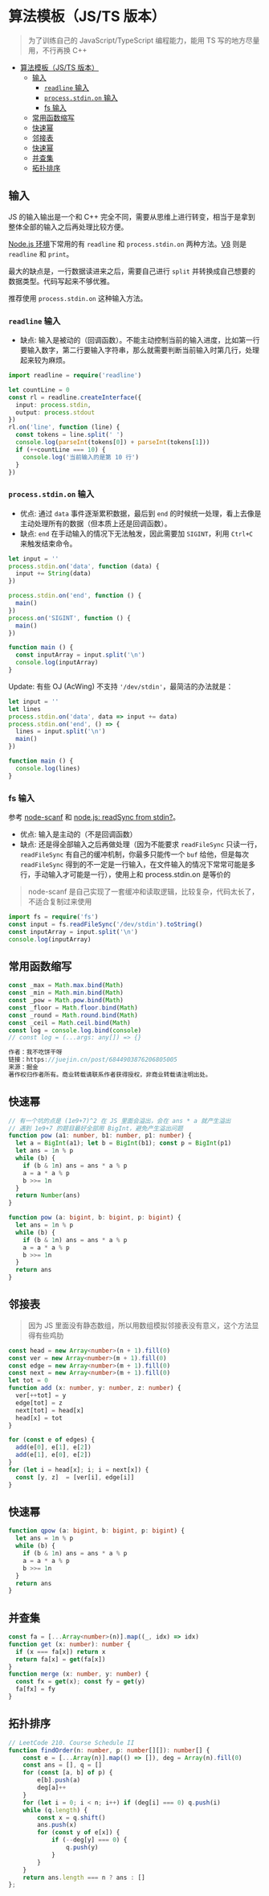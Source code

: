 # 算法模板（JS/TS 版本）

> 为了训练自己的 JavaScript/TypeScript 编程能力，能用 TS 写的地方尽量用，不行再换 C++

- [算法模板（JS/TS 版本）](#算法模板jsts-版本)
  - [输入](#输入)
    - [`readline` 输入](#readline-输入)
    - [`process.stdin.on` 输入](#processstdinon-输入)
    - [fs 输入](#fs-输入)
  - [常用函数缩写](#常用函数缩写)
  - [快速幂](#快速幂)
  - [邻接表](#邻接表)
  - [快速幂](#快速幂-1)
  - [并查集](#并查集)
  - [拓扑排序](#拓扑排序)

## 输入

JS 的输入输出是一个和 C++ 完全不同，需要从思维上进行转变，相当于是拿到整体全部的输入之后再处理比较方便。

[Node.js 环境](https://www.jianshu.com/p/70a04abd0823)下常用的有 `readline` 和 `process.stdin.on` 两种方法。[V8](https://codeforces.com/blog/entry/77741) 则是 `readline` 和 `print`。

最大的缺点是，一行数据读进来之后，需要自己进行 `split` 并转换成自己想要的数据类型。代码写起来不够优雅。

推荐使用 `process.stdin.on` 这种输入方法。

### `readline` 输入

- 缺点: 输入是被动的（回调函数）。不能主动控制当前的输入进度，比如第一行要输入数字，第二行要输入字符串，那么就需要判断当前输入时第几行，处理起来较为麻烦。

```ts
import readline = require('readline')

let countLine = 0
const rl = readline.createInterface({
  input: process.stdin,
  output: process.stdout
})
rl.on('line', function (line) {
  const tokens = line.split(' ')
  console.log(parseInt(tokens[0]) + parseInt(tokens[1]))
  if (++countLine === 10) {
    console.log('当前输入的是第 10 行')
  }
})

```

### `process.stdin.on` 输入

- 优点: 通过 `data` 事件逐渐累积数据，最后到 `end` 的时候统一处理，看上去像是主动处理所有的数据（但本质上还是回调函数）。
- 缺点: `end` 在手动输入的情况下无法触发，因此需要加 `SIGINT`，利用 `Ctrl+C` 来触发结束命令。

```ts
let input = ''
process.stdin.on('data', function (data) {
  input += String(data)
})

process.stdin.on('end', function () {
  main()
})
process.on('SIGINT', function () {
  main()
})

function main () {
  const inputArray = input.split('\n')
  console.log(inputArray)
}

```

Update: 有些 OJ (AcWing) 不支持 `'/dev/stdin'`，最简洁的办法就是：

```js
let input = ''
let lines
process.stdin.on('data', data => input += data)
process.stdin.on('end', () => {
  lines = input.split('\n')
  main()
})

function main () {
  console.log(lines)
}

```

### fs 输入

参考 [node-scanf](https://github.com/Lellansin/node-scanf/blob/1fd4eb96bbe26c5c22edc3b72b5aa2fdbc591866/lib/gets.js#L11) 和 [node.js: readSync from stdin?](https://stackoverflow.com/questions/3430939/node-js-readsync-from-stdin/9318276)。

- 优点: 输入是主动的（不是回调函数）
- 缺点: 还是得全部输入之后再做处理（因为不能要求 `readFileSync` 只读一行，`readFileSync` 有自己的缓冲机制，你最多只能传一个 `buf` 给他，但是每次 `readFileSync` 得到的不一定是一行输入，在文件输入的情况下常常可能是多行，手动输入才可能是一行），使用上和 process.stdin.on 是等价的

> node-scanf 是自己实现了一套缓冲和读取逻辑，比较复杂，代码太长了，不适合复制过来使用

```ts
import fs = require('fs')
const input = fs.readFileSync('/dev/stdin').toString()
const inputArray = input.split('\n')
console.log(inputArray)

```

## 常用函数缩写

```ts
const _max = Math.max.bind(Math)
const _min = Math.min.bind(Math)
const _pow = Math.pow.bind(Math)
const _floor = Math.floor.bind(Math)
const _round = Math.round.bind(Math)
const _ceil = Math.ceil.bind(Math)
const log = console.log.bind(console)
// const log = (...args: any[]) => {}

作者：我不吃饼干呀
链接：https://juejin.cn/post/6844903876206805005
来源：掘金
著作权归作者所有。商业转载请联系作者获得授权，非商业转载请注明出处。
```

## 快速幂

```ts
// 有一个坑的点是 (1e9+7)^2 在 JS 里面会溢出，会在 ans * a 就产生溢出
// 遇到 1e9+7 的题目最好全部用 BigInt，避免产生溢出问题
function pow (a1: number, b1: number, p1: number) {
  let a = BigInt(a1); let b = BigInt(b1); const p = BigInt(p1)
  let ans = 1n % p
  while (b) {
    if (b & 1n) ans = ans * a % p
    a = a * a % p
    b >>= 1n
  }
  return Number(ans)
}

function pow (a: bigint, b: bigint, p: bigint) {
  let ans = 1n % p
  while (b) {
    if (b & 1n) ans = ans * a % p
    a = a * a % p
    b >>= 1n
  }
  return ans
}
```

## 邻接表

> 因为 JS 里面没有静态数组，所以用数组模拟邻接表没有意义，这个方法显得有些鸡肋

```ts
const head = new Array<number>(n + 1).fill(0)
const ver = new Array<number>(m + 1).fill(0)
const edge = new Array<number>(m + 1).fill(0)
const next = new Array<number>(m + 1).fill(0)
let tot = 0
function add (x: number, y: number, z: number) {
  ver[++tot] = y
  edge[tot] = z
  next[tot] = head[x]
  head[x] = tot
}

for (const e of edges) {
  add(e[0], e[1], e[2])
  add(e[1], e[0], e[2])
}
for (let i = head[x]; i; i = next[x]) {
  const [y, z]  = [ver[i], edge[i]]
}
```

## 快速幂

```ts
function qpow (a: bigint, b: bigint, p: bigint) {
  let ans = 1n % p
  while (b) {
    if (b & 1n) ans = ans * a % p
    a = a * a % p
    b >>= 1n
  }
  return ans
}
```

## 并查集

```ts
const fa = [...Array<number>(n)].map((_, idx) => idx)
function get (x: number): number {
  if (x === fa[x]) return x
  return fa[x] = get(fa[x])
}
function merge (x: number, y: number) {
  const fx = get(x); const fy = get(y)
  fa[fx] = fy
}
```

## 拓扑排序

```ts
// LeetCode 210. Course Schedule II
function findOrder(n: number, p: number[][]): number[] {
    const e = [...Array(n)].map(() => []), deg = Array(n).fill(0)
    const ans = [], q = []
    for (const [a, b] of p) {
        e[b].push(a)
        deg[a]++
    }
    for (let i = 0; i < n; i++) if (deg[i] === 0) q.push(i)
    while (q.length) {
        const x = q.shift()
        ans.push(x)
        for (const y of e[x]) {
            if (--deg[y] === 0) {
                q.push(y)
            }
        }
    }
    return ans.length === n ? ans : []
};
```
